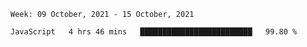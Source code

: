 <!--START_SECTION:waka-->
```text
Week: 09 October, 2021 - 15 October, 2021

JavaScript   4 hrs 46 mins   █████████████████████████   99.80 % 
```
<!--END_SECTION:waka-->
